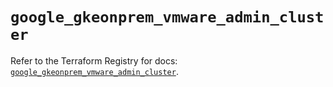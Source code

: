 # `google_gkeonprem_vmware_admin_cluster`

Refer to the Terraform Registry for docs: [`google_gkeonprem_vmware_admin_cluster`](https://registry.terraform.io/providers/hashicorp/google-beta/6.32.0/docs/resources/google_gkeonprem_vmware_admin_cluster).
